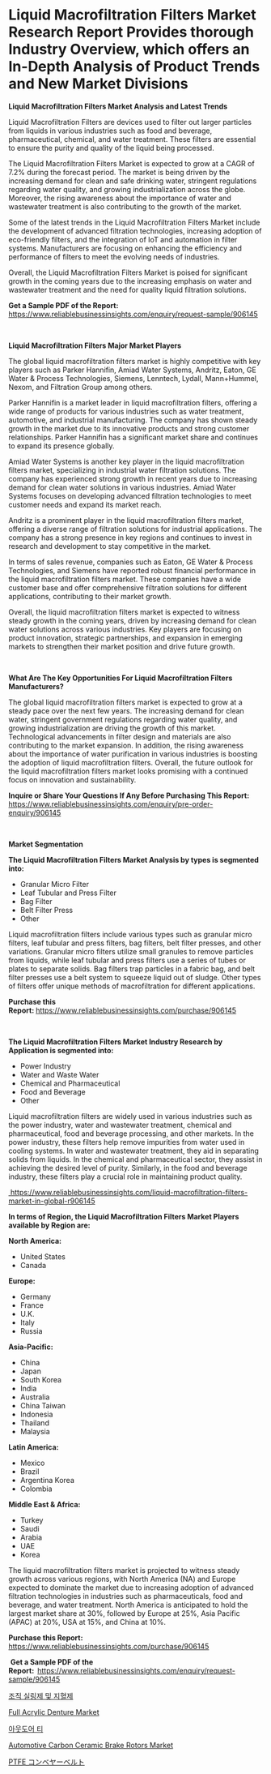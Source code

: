 <p><h1>Liquid Macrofiltration Filters Market Research Report Provides thorough Industry Overview, which offers an In-Depth Analysis of Product Trends and New Market Divisions</h1></p><p><strong>Liquid Macrofiltration Filters Market Analysis and Latest Trends</strong></p>
<p><p>Liquid Macrofiltration Filters are devices used to filter out larger particles from liquids in various industries such as food and beverage, pharmaceutical, chemical, and water treatment. These filters are essential to ensure the purity and quality of the liquid being processed.</p><p>The Liquid Macrofiltration Filters Market is expected to grow at a CAGR of 7.2% during the forecast period. The market is being driven by the increasing demand for clean and safe drinking water, stringent regulations regarding water quality, and growing industrialization across the globe. Moreover, the rising awareness about the importance of water and wastewater treatment is also contributing to the growth of the market.</p><p>Some of the latest trends in the Liquid Macrofiltration Filters Market include the development of advanced filtration technologies, increasing adoption of eco-friendly filters, and the integration of IoT and automation in filter systems. Manufacturers are focusing on enhancing the efficiency and performance of filters to meet the evolving needs of industries.</p><p>Overall, the Liquid Macrofiltration Filters Market is poised for significant growth in the coming years due to the increasing emphasis on water and wastewater treatment and the need for quality liquid filtration solutions.</p></p>
<p><strong>Get a Sample PDF of the Report:&nbsp;</strong> <a href="https://www.reliablebusinessinsights.com/enquiry/request-sample/906145">https://www.reliablebusinessinsights.com/enquiry/request-sample/906145</a></p>
<p>&nbsp;</p>
<p><strong>Liquid Macrofiltration Filters Major Market Players</strong></p>
<p><p>The global liquid macrofiltration filters market is highly competitive with key players such as Parker Hannifin, Amiad Water Systems, Andritz, Eaton, GE Water & Process Technologies, Siemens, Lenntech, Lydall, Mann+Hummel, Nexom, and Filtration Group among others.</p><p>Parker Hannifin is a market leader in liquid macrofiltration filters, offering a wide range of products for various industries such as water treatment, automotive, and industrial manufacturing. The company has shown steady growth in the market due to its innovative products and strong customer relationships. Parker Hannifin has a significant market share and continues to expand its presence globally.</p><p>Amiad Water Systems is another key player in the liquid macrofiltration filters market, specializing in industrial water filtration solutions. The company has experienced strong growth in recent years due to increasing demand for clean water solutions in various industries. Amiad Water Systems focuses on developing advanced filtration technologies to meet customer needs and expand its market reach.</p><p>Andritz is a prominent player in the liquid macrofiltration filters market, offering a diverse range of filtration solutions for industrial applications. The company has a strong presence in key regions and continues to invest in research and development to stay competitive in the market.</p><p>In terms of sales revenue, companies such as Eaton, GE Water & Process Technologies, and Siemens have reported robust financial performance in the liquid macrofiltration filters market. These companies have a wide customer base and offer comprehensive filtration solutions for different applications, contributing to their market growth.</p><p>Overall, the liquid macrofiltration filters market is expected to witness steady growth in the coming years, driven by increasing demand for clean water solutions across various industries. Key players are focusing on product innovation, strategic partnerships, and expansion in emerging markets to strengthen their market position and drive future growth.</p></p>
<p>&nbsp;</p>
<p><strong>What Are The Key Opportunities For Liquid Macrofiltration Filters Manufacturers?</strong></p>
<p><p>The global liquid macrofiltration filters market is expected to grow at a steady pace over the next few years. The increasing demand for clean water, stringent government regulations regarding water quality, and growing industrialization are driving the growth of this market. Technological advancements in filter design and materials are also contributing to the market expansion. In addition, the rising awareness about the importance of water purification in various industries is boosting the adoption of liquid macrofiltration filters. Overall, the future outlook for the liquid macrofiltration filters market looks promising with a continued focus on innovation and sustainability.</p></p>
<p><strong>Inquire or Share Your Questions If Any Before Purchasing This Report:</strong> <a href="https://www.reliablebusinessinsights.com/enquiry/pre-order-enquiry/906145">https://www.reliablebusinessinsights.com/enquiry/pre-order-enquiry/906145</a></p>
<p>&nbsp;</p>
<p><strong>Market Segmentation</strong></p>
<p><strong>The Liquid Macrofiltration Filters Market Analysis by types is segmented into:</strong></p>
<p><ul><li>Granular Micro Filter</li><li>Leaf Tubular and Press Filter</li><li>Bag Filter</li><li>Belt Filter Press</li><li>Other</li></ul></p>
<p><p>Liquid macrofiltration filters include various types such as granular micro filters, leaf tubular and press filters, bag filters, belt filter presses, and other variations. Granular micro filters utilize small granules to remove particles from liquids, while leaf tubular and press filters use a series of tubes or plates to separate solids. Bag filters trap particles in a fabric bag, and belt filter presses use a belt system to squeeze liquid out of sludge. Other types of filters offer unique methods of macrofiltration for different applications.</p></p>
<p><strong>Purchase this Report:&nbsp;</strong><a href="https://www.reliablebusinessinsights.com/purchase/906145">https://www.reliablebusinessinsights.com/purchase/906145</a></p>
<p>&nbsp;</p>
<p><strong>The Liquid Macrofiltration Filters Market Industry Research by Application is segmented into:</strong></p>
<p><ul><li>Power Industry</li><li>Water and Waste Water</li><li>Chemical and Pharmaceutical</li><li>Food and Beverage</li><li>Other</li></ul></p>
<p><p>Liquid macrofiltration filters are widely used in various industries such as the power industry, water and wastewater treatment, chemical and pharmaceutical, food and beverage processing, and other markets. In the power industry, these filters help remove impurities from water used in cooling systems. In water and wastewater treatment, they aid in separating solids from liquids. In the chemical and pharmaceutical sector, they assist in achieving the desired level of purity. Similarly, in the food and beverage industry, these filters play a crucial role in maintaining product quality.</p></p>
<p><a href="https://www.reliablebusinessinsights.com/liquid-macrofiltration-filters-market-in-global-r906145">&nbsp;https://www.reliablebusinessinsights.com/liquid-macrofiltration-filters-market-in-global-r906145</a></p>
<p><strong>In terms of Region, the Liquid Macrofiltration Filters Market Players available by Region are:</strong></p>
<p>
    <p> <strong> North America: </strong>
        <ul>
            <li>United States</li>
            <li>Canada</li>
        </ul>
        </p> 
    <p> <strong> Europe: </strong>
        <ul>
            <li>Germany</li>
            <li>France</li>
            <li>U.K.</li>
            <li>Italy</li>
            <li>Russia</li>
        </ul>
        </p> 
    <p> <strong> Asia-Pacific: </strong>
        <ul>
            <li>China</li>
            <li>Japan</li>
            <li>South Korea</li>
            <li>India</li>
            <li>Australia</li>
            <li>China Taiwan</li>
            <li>Indonesia</li>
            <li>Thailand</li>
            <li>Malaysia</li>
        </ul>
        </p> 
    <p> <strong> Latin America: </strong>
        <ul>
            <li>Mexico</li>
            <li>Brazil</li>
            <li>Argentina Korea</li>
            <li>Colombia</li>
        </ul>
        </p> 
    <p> <strong> Middle East & Africa: </strong>
        <ul>
            <li>Turkey</li>
            <li>Saudi</li>
            <li>Arabia</li>
            <li>UAE</li>
            <li>Korea</li>
        </ul>
    </p>
    </p>
<p><p>The liquid macrofiltration filters market is projected to witness steady growth across various regions, with North America (NA) and Europe expected to dominate the market due to increasing adoption of advanced filtration technologies in industries such as pharmaceuticals, food and beverage, and water treatment. North America is anticipated to hold the largest market share at 30%, followed by Europe at 25%, Asia Pacific (APAC) at 20%, USA at 15%, and China at 10%.</p></p>
<p><strong>Purchase this Report: </strong><a href="https://www.reliablebusinessinsights.com/purchase/906145">https://www.reliablebusinessinsights.com/purchase/906145</a></p>
<p>&nbsp;<strong>Get a Sample PDF of the Report:&nbsp;&nbsp;</strong><a href="https://www.reliablebusinessinsights.com/enquiry/request-sample/906145">https://www.reliablebusinessinsights.com/enquiry/request-sample/906145</a></p>
<p><strong></strong></p>
<p><p><a href="https://medium.com/@leonidasalazar756/%EC%A1%B0%EC%A7%81-%EB%B0%80%EB%B4%89%EC%A0%9C%EC%99%80-%ED%98%88%EC%95%A1%EC%A0%95%EC%A7%80-%EC%8B%9C%EC%9E%A5-%EA%B2%BD%EC%9F%81-%EB%B6%84%EC%84%9D-%EC%8B%9C%EC%9E%A5-%EB%8F%99%ED%96%A5-%EB%B0%8F-2031%EB%85%84%EA%B9%8C%EC%A7%80%EC%9D%98-%EC%98%88%EC%B8%A1-c505e28f9baf">조직 실링제 및 지혈제</a></p><p><a href="https://www.linkedin.com/pulse/full-acrylic-denture-market-share-evolution-growth-trends-c5xcf?trackingId=fO8rxLI57jXbFYScMN%2B%2FNg%3D%3D">Full Acrylic Denture Market</a></p><p><a href="https://github.com/laholand/Market-Research-Report-List-4/blob/main/726666077952.md">아웃도어 티</a></p><p><a href="https://github.com/JameTravis/Market-Research-Report-List-5/blob/main/automotive-carbon-ceramic-brake-rotors-market.md">Automotive Carbon Ceramic Brake Rotors Market</a></p><p><a href="https://medium.com/@adaming121/ptfe%E3%82%B3%E3%83%B3%E3%83%99%E3%83%A4%E3%83%BC%E3%83%99%E3%83%AB%E3%83%88%E5%B8%82%E5%A0%B4%E3%81%AE%E3%83%88%E3%83%AC%E3%83%B3%E3%83%89%E3%81%A8%E5%B8%82%E5%A0%B4%E5%88%86%E6%9E%90%E3%81%AF-2024%E5%B9%B4%E3%81%8B%E3%82%892031%E5%B9%B4%E3%81%AE%E6%9C%9F%E9%96%93%E3%81%AB%E4%BA%88%E6%B8%AC%E3%81%95%E3%82%8C%E3%81%A6%E3%81%84%E3%81%BE%E3%81%99-779324232ab0">PTFE コンベヤーベルト</a></p></p>